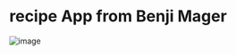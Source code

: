 # recipe App from Benji Mager


![image](https://github.com/user-attachments/assets/2fb92485-7178-478e-a74b-8430e5df4070)
